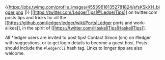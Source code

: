 {{https://pbs.twimg.com/profile_images/455396161352781824/efsKSkXH_bigger.png |}}
[[https://twitter.com/LedgerTips|@LedgerTips]] on twitter.com posts tips and tricks for all the [[https://github.com/ledger/ledger/wiki/Ports|Ledger ports and work-alikes]], in the spirit of [[https://twitter.com/HaskellTips|HaskellTips]].

All *ledger users are invited to post tips! Contact Simon (sm) on #ledger with suggestions, or to get login details to become a guest host.
Posts should include the `#ledgercli` hash tag. Links to longer tips are also welcome.
